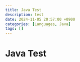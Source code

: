 ```yaml
---
title: Java Test
description: test
date: 2024-11-05 20:57:00 +0900
categories: [Languages, Java]
tags: []
---
```


# Java Test
